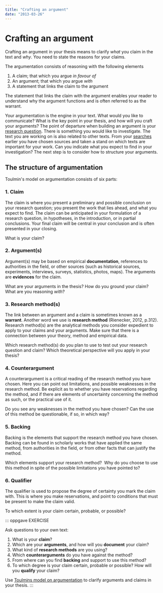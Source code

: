```yaml
---
title: "Crafting an argument"
date: "2013-03-26"
---
```


# Crafting an argument

Crafting an argument in your thesis means to clarify _what_ you claim in the text and _why_. You need to state the reasons for your claims.

The argumentation consists of reasoning with the following elements

1. A claim; that which you argue _in favour of_
2. An argument; that which you argue _with_
3. A statement that links the claim to the argument

The statement that links the claim with the argument enables your reader to understand why the argument functions and is often referred to as the warrant.

Your argumentation is the engine in your text. What would you like to communicate? What is the key point in your thesis, and how will you craft your arguments? The point of departure when building an argument is your [research question](/skriving/struktur/a-argumenterere-i-egen-tekst/?p=881). There is something you would like to investigate. The text you are working on is also related to other texts. From your [searches](/en/searching/delve-deeply/) earlier you have chosen sources and taken a stand on which texts are important for your work. Can you indicate what you expect to find in your investigation? The next step is to consider how to structure your arguments.

## The structure of argumentation

Toulmin's model on argumentation consists of six parts:

### 1. Claim
The claim is where you present a preliminary and possible conclusion on your research question; you present the work that lies ahead, and what you expect to find. The claim can be anticipated in your formulation of a research question, in hypotheses, in the introduction, or in partial conclusions. Your final claim will be central in your conclusion and is often presented in your closing.

What is your claim?

### 2. Argument(s)
Argument(s) may be based on empirical **documentation**, references to authorities in the field, or other sources (such as historical sources, experiments, interviews, surveys, statistics, photos, maps). The arguments are **evidences** for the claim.

What are your arguments in the thesis? How do you ground your claim? What are you reasoning _with_?

### 3. Research method(s)  
The link between an argument and a claim is sometimes known as a **warrant**. Another word we use is **research method** (Rienecker, 2012, p.312). Research method(s) are the analytical methods you consider expedient to apply to your claims and your arguments. Make sure that there is a connection between your theory, method and empirical data.

Which research method(s) do you plan to use to test out your research question and claim? Which theoretical perspective will you apply in your thesis?

### 4. Counterargument
A counterargument is a critical reading of the research method you have chosen. Here you can point out limitations, and possible weaknesses in the research method. Be explicit as to whether you have reservations regarding the method, and if there are elements of uncertainty concerning the method as such, or the practical use of it.

Do you see any weaknesses in the method you have chosen? Can the use of this method be questionable, if so, in which way?

### 5. Backing
Backing is the elements that support the research method you have chosen. Backing can be found in scholarly works that have applied the same method, from authorities in the field, or from other facts that can justify the method.

Which elements support your research method?  Why do you choose to use this method in spite of the possible limitations you have pointed to?

### 6. Qualifier
The qualifier is used to propose the degree of certainty you mark the claim with. This is where you make reservations, and point to conditions that must be present to make the claim valid.

To which extent is your claim certain, probable, or possible?

::: oppgave EXERCISE

Ask questions to your own text:

1. What is your **claim**?
2. Which are your **arguments**, and how will you **document** your claim?
3. What kind of **research methods** are you using?
4. Which **counterarguments** do you have against the method?
5. From where can you find **backing** and support to use this method? 
6. To which degree is your claim certain, probable or possible? How will you **qualify** your claim?

Use [Toulmins model on argumentation](https://folk.uib.no/st10938/toulmin-owntext/argument.html) to clarify arguments and claims in your thesis.
:::
